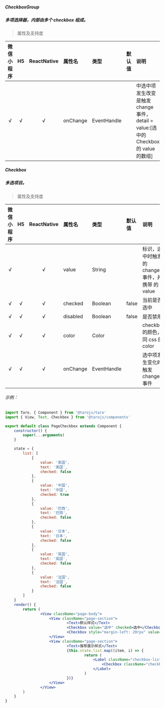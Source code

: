 ##### CheckboxGroup
##### 多项选择器，内部由多个 checkbox 组成。

> 属性及支持度

| 微信小程序 | H5 | ReactNative| 属性名 | 类型 | 默认值 | 说明 |
| :-: | :-: | :-: | :- | :- | :- | :- |
| √ | √ | √ | onChange | EventHandle |   | <CheckboxGroup/>中选中项发生改变是触发 change 事件，detail = value:[选中的 Checkbox 的 value 的数组] |

##### Checkbox
##### 多选项目。

> 属性及支持度

| 微信小程序 | H5 | ReactNative| 属性名 | 类型 | 默认值 | 说明 |
| :-: | :-: | :-: | :- | :- | :- | :- |
| √ |   | √ | value      | String      |   | <Checkbox/>标识，选中时触发<CheckboxGroup/>的 change 事件，并携带 <checkbox/> 的 value |
| √ | √ | √ | checked    | Boolean     | false  | 当前是否选中   |
| √ | √ | √ | disabled   | Boolean     | false  | 是否禁用   |
| √ | √ | √ | color      | Color       |   | checkbox 的颜色，同 css 的 color       |
| √ | √ | √ | onChange | EventHandle |  | 选中项发生变化时触发 change 事件       |

###### 示例：

```jsx
import Taro, { Component } from '@tarojs/taro'
import { View, Text, Checkbox } from '@tarojs/components'

export default class PageCheckbox extends Component {
    constructor() {
        super(...arguments)
    }

    state = {
        list: [
            {
                value: '美国',
                text: '美国',
                checked: false
            },
            {
                value: '中国',
                text: '中国',
                checked: true
            },
            {
                value: '巴西',
                text: '巴西',
                checked: false
            },
            {
                value: '日本',
                text: '日本',
                checked: false
            },
            {
                value: '英国',
                text: '英国',
                checked: false
            },
            {
                value: '法国',
                text: '法国',
                checked: false
            }
        ]
    }
    render() {
        return (
                <View className="page-body">
                    <View className="page-section">
                            <Text>默认样式</Text>
                            <Checkbox value="选中" checked>选中</Checkbox>
                            <Checkbox style="margin-left: 20rpx" value="未选中">未选中</Checkbox>
                    </View>
                    <View className="page-section">
                            <Text>推荐展示样式</Text>
                            {this.state.list.map((item, i) => {
                                    return (
                                        <Label className="checkbox-list__label" for={i} key={i}>
                                            <Checkbox className="checkbox-list__checkbox" value={item.value} checked={item.checked}>{item.text}</Checkbox>
                                        </Label>
                                    )
                            })}
                    </View>
                </View>
        )
    }
}
```
